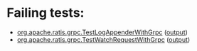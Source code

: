 # Failing tests: 

 * [org.apache.ratis.grpc.TestLogAppenderWithGrpc](ratis-test/org.apache.ratis.grpc.TestLogAppenderWithGrpc.txt) ([output](ratis-test/org.apache.ratis.grpc.TestLogAppenderWithGrpc-output.txt))
 * [org.apache.ratis.grpc.TestWatchRequestWithGrpc](ratis-test/org.apache.ratis.grpc.TestWatchRequestWithGrpc.txt) ([output](ratis-test/org.apache.ratis.grpc.TestWatchRequestWithGrpc-output.txt))
